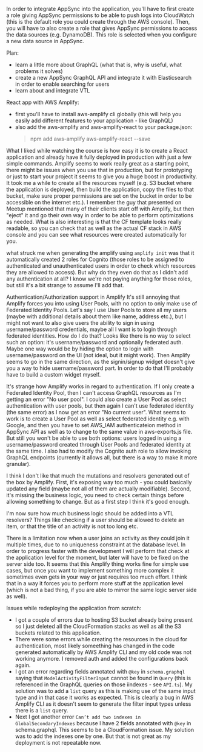 In order to integrate AppSync into the application, you'll have to first create a role giving AppSync permissions to be able to push logs into CloudWatch (this is the default role you could create through the AWS console).
Then, you will have to also create a role that gives AppSync permissions to access the data sources (e.g. DynamoDB). This role is selected when you configure a new data source in AppSync.

Plan:

- learn a little more about GraphQL (what that is, why is useful, what problems it solves)
- create a new AppSync GraphQL API and integrate it with Elasticsearch in order to enable searching for users
- learn about and integrate VTL

React app with AWS Amplify:

- first you'll have to install aws-amplify cli globally (this will help you easily add different features to your application - like GraphQL)
- also add the aws-amplify and aws-amplify-react to your package.json:
  > npm add aws-amplify aws-amplify-react --save

What I liked while watching the course is how easy it is to create a React application and already have it fully deployed in production with just a few simple commands. Amplify seems to work really great as a starting point, there might be issues when you use that in production, but for prototyping or just to start your project it seems to give you a huge boost in productivity. It took me a while to create all the resources myself (e.g. S3 bucket where the application is deployed, then build the application, copy the files to that bucket, make sure proper permissions are set on the bucket in order to be accessible on the internet etc.).
I remember the guy that presented on Meetup mentioned that many of their clients start off with Amplify, but then "eject" it and go their own way in order to be able to perform optimizations as needed.
What is also interesting is that the CF template looks really readable, so you can check that as well as the actual CF stack in AWS console and you can see what resources were created automatically for you.

what struck me when generating the amplify using `amplify init` was that it automatically created 2 roles for Cognito (those roles to be assigned to authenticated and unauthenticated users in order to check which resources they are allowed to access). But why do they even do that as I didn't add any authentication at all? I know we're not paying anything for those roles, but still it's a bit strange to assume I'll add that.

Authentication/Authorization support in Amplify
It's still annoying that Amplify forces you into using User Pools, with no option to only make use of Federated Identity Pools. Let's say I use User Pools to store all my users (maybe with additional details about them like name, address etc.), but I might not want to also give users the ability to sign in using username/password credentials, maybe all I want is to login through federated identities. How do I do that? Looks like there is no way to select such an option: it's username/password and optionally federated auth. Maybe one way would be by hiding the option to login with username/password on the UI (not ideal, but it might work).
Then Amplify seems to go in the same direction, as the signin/signup widget doesn't give you a way to hide username/password part. In order to do that I'll probably have to build a custom widget myself.

It's strange how Amplify works in regard to authentication. If I only create a Federated Identity Pool, then I can't access GraphQL resources as I'm getting an error "No user pool".
I could also create a User Pool as select authentication with user pools, but then again I can't use federated identity (the same error) as I now get an error "No current user".
What seems to work is to create a User Pool as well as select federated identity e.g. with Google, and then you have to set AWS_IAM authenticateion method in AppSync API as well as to change to the same value in aws-exports.js file. But still you won't be able to use both options: users logged in using a username/password created through User Pools and federated identity at the same time. I also had to modify the Cognito auth role to allow invoking GraphQL endpoints (currently it allows all, but there is a way to make it more granular).

I think I don't like that much the mutations and resolvers generated out of the box by Amplify. First, it's exposing way too much - you could basically updated any field (maybe not all of them are actually modifiable). Second, it's missing the business logic, you need to check certain things before allowing something to change. But as a first step I think it's good enough.

I'm now sure how much business logic should be added into a VTL resolvers? Things like checking if a user should be allowed to delete an item, or that the title of an activity is not too long etc.

There is a limitation now when a user joins an activity as they could join it multiple times, due to no uniqueness constraint at the database level. In order to progress faster with the development I will perform that check at the application level for the moment, but later will have to be fixed on the server side too.
It seems that this Amplify thing works fine for simple use cases, but once you want to implement something more complex it sometimes even gets in your way or just requires too much effort. I think that in a way it forces you to perform more stuff at the application level (which is not a bad thing, if you are able to mirror the same logic server side as well).

Issues while redeploying the application from scratch:
- I got a couple of errors due to hosting S3 bucket already being present so I just deleted all the CloudFormation stacks as well as all the S3 buckets related to this application.
- There were some errors while creating the resources in the cloud for authentication, most likely someething has changed in the code generated automatically by AWS Amplify CLI and my old code was not working anymore. I removed auth and added the configurations back again.
- I got an error regarding fields annotated with `@key` in `schema.graphql` saying that `ModelActivityFilterInput` cannot be found in `Query` (this is referenced in the GraphQL queries on those iindexes - see `API.ts`). My solution was to add a `list` query as this is making use of the same input type and in that case it works as expected. This is clearly a bug in AWS Amplify CLI as it doesn't seem to generate the filter input types unless there is a `list` query.
- Next I got another error `Can’t add two indexes in GlobalSecondaryIndexes` because I have 2 fields annotated with `@key` in schema.graphql. This seems to be a CloudFormation issue. My solution was to add the indexes one by one. But that is not great as my deployment is not repeatable now.
